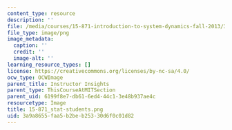 ```yaml
---
content_type: resource
description: ''
file: /media/courses/15-871-introduction-to-system-dynamics-fall-2013/3a9a8655faa5b2beb25330d6f0c01d82_15-871_stat-students.png
file_type: image/png
image_metadata:
  caption: ''
  credit: ''
  image-alt: ''
learning_resource_types: []
license: https://creativecommons.org/licenses/by-nc-sa/4.0/
ocw_type: OCWImage
parent_title: Instructor Insights
parent_type: ThisCourseAtMITSection
parent_uid: 6199f8e7-db61-6ed4-44c1-3e48b937ae4c
resourcetype: Image
title: 15-871_stat-students.png
uid: 3a9a8655-faa5-b2be-b253-30d6f0c01d82
---
```

